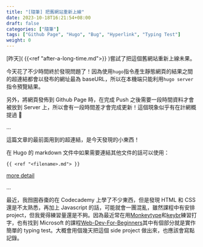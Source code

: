 ```yaml
---
title: "[隨筆] 把舊網站重新上線"
date: 2023-10-18T16:21:54+08:00
draft: false
categories: ["隨筆"]
tags: ["Github Page", "Hugo", "Bug", "Hyperlink", "Typing Test"]
weight: 0
---
```


[昨天]( {{<ref "after-a-long-time.md">}} )嘗試了把這個舊網站重新上線未果。

今天花了不少時間終於發現問題了！因為使用`hugo`指令產生靜態網頁的結果之間的超連結都會以發布的網址最為 baseURL，所以在本機端只能利用`hugo server`指令預覽結果。

另外，將網頁發佈到 Github Page 時，在完成 Push 之後需要一段時間資料才會被放到 Server 上，所以會有一段時間差才會完成更新！這個現象似乎有在計網概提過 🤔

...

這篇文章的最前面用到的超連結，是今天發現的小東西！

在 Hugo 的 markdown 文件中如果需要連結其他文件的話可以使用：

```
{{ <ref "<filename>.md"> }}
```

[more detail](https://gohugo.io/content-management/cross-references/)

...

最近，我囫圇吞棗的在 Codecademy 上學了不少東西，但是發現 HTML 和 CSS 還是不太熟悉，再加上 Javascript 的話，可能就會一團混亂，雖然課程中有安排 project，但我覺得練習量還是不夠。因為最近常在用[Monkeytype](https://monkeytype.com/)和[keybr](https://www.keybr.com/)練習打字，也有找到 Microsoft 的課程[Web-Dev-For-Beginners](https://github.com/microsoft/Web-Dev-For-Beginners)其中有個部分就是實作簡單的 typing test。大概會用個幾天把這個 side project 做出來，也應該會寫點記錄。
